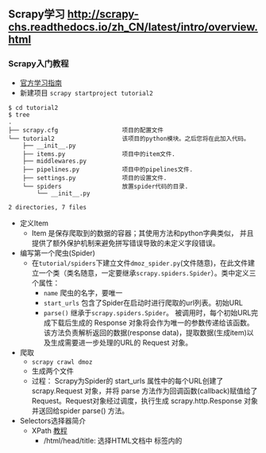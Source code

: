 Scrapy学习 
http://scrapy-chs.readthedocs.io/zh_CN/latest/intro/overview.html
------------

### Scrapy入门教程
- [官方学习指南](https://wiki.python.org/moin/BeginnersGuide)
- 新建项目 `scrapy startproject tutorial2`
```
$ cd tutorial2
$ tree
.
├── scrapy.cfg                  项目的配置文件
└── tutorial2                   该项目的python模块。之后您将在此加入代码。
    ├── __init__.py
    ├── items.py                项目中的item文件.
    ├── middlewares.py
    ├── pipelines.py            项目中的pipelines文件.
    ├── settings.py             项目的设置文件.
    └── spiders                 放置spider代码的目录.
        └── __init__.py

2 directories, 7 files
```
- 定义Item
    + Item 是保存爬取到的数据的容器；其使用方法和python字典类似， 并且提供了额外保护机制来避免拼写错误导致的未定义字段错误。
- 编写第一个爬虫(Spider)
    + 在`tutorial/spiders`下建立文件`dmoz_spider.py`(文件随意)，在此文件建立一个类（类名随意，一定要继承`scrapy.spiders.Spider`）。类中定义三个属性：
        * `name` 爬虫的名字，要唯一
        * `start_urls` 包含了Spider在启动时进行爬取的url列表。初始URL
        * `parse()` 继承于`scrapy.spiders.Spider`。 被调用时，每个初始URL完成下载后生成的 Response 对象将会作为唯一的参数传递给该函数。 该方法负责解析返回的数据(response data)，提取数据(生成item)以及生成需要进一步处理的URL的 Request 对象。
- 爬取 
    + `scrapy crawl dmoz`
    + 生成两个文件
    + 过程： Scrapy为Spider的 start_urls 属性中的每个URL创建了 scrapy.Request 对象，并将 parse 方法作为回调函数(callback)赋值给了Request。Request对象经过调度，执行生成 scrapy.http.Response 对象并送回给spider parse() 方法。
- Selectors选择器简介
    + XPath [教程](http://www.w3school.com.cn/xpath/index.asp)
        * /html/head/title: 选择HTML文档中 <head> 标签内的 <title> 元素
        * /html/head/title/text(): 选择上面提到的 <title> 元素的文字
        * //td: 选择所有的 <td> 元素
        * //div[@class="mine"]: 选择所有具有 class="mine" 属性的 div 元素
    + Selector四个基本的方法
        * xpath(): 传入xpath表达式，返回该表达式所对应的所有节点的selector list列表 。
        * css(): 传入CSS表达式，返回该表达式所对应的所有节点的selector list列表.
        * extract(): 序列化该节点为unicode字符串并返回list。
        * re(): 根据传入的正则表达式对数据进行提取，返回unicode字符串list列表。
    + 在Shell中尝试Selector选择器
        * `scrapy shell "http://www.dmoz.org/Computers/Programming/Languages/Python/Books/"`  直接进入IPython
        * 得到一些本地变量
            - `response`  `response.body` `response.headers`
            - `sel`
                + sel.xpath('//title')
                + sel.xpath('//title').extract()
                + sel.xpath('//title/text()').extract()
                + sel.xpath('//title/text()').re('(\w+):')
                + sel.xpath('//ul/li/a/text()').extract()
                + sel.xpath('//ul/li/a/@href').extract()
        + 提取数据
            * firebug
        + 使用item
- 保存数据 `scrapy crawl dmoz -o items.json`

### 命令行工具
- 在命令行直接`scrapy`会看见，可用命令，在项目目录外和内可用命令是不同的。
- 全局命令
    + startproject
    + setting 
    + runspider
    + shell
    + fetch
    + view
    + version
- 项目(Project-only)命令
    + crawl
    + check
    + list
    + edit
    + parse
    + genspider
    + deploy
    + bench
- 帮助 `scrapy <command> -h` `scrapy  -h`
- `startproject`   `scrapy startproject <project_name>`
- `genspider`   `scrapy genspider [-t template] <name> <domain>`
    + `scrapy genspider -l`  查看有哪些模板
        ```
        $ scrapy genspider -l
        Available templates:
          basic
          crawl
          csvfeed
          xmlfeed
        ```
    + `scrapy genspider -d crawl`  查看具体模板的代码
    + `scrapy genspider -t basic example example.com`  在当前项目中创建一个name为**example**，start_urls是http://example.com/的爬虫（也就是在spiders/目录下建立一个文件）
- `crawl`   `scrapy crawl <spider>`
- `check`   `scrapy check [-l] <spider>`
- `list`    `scrapy list`  列出项目中可用的爬虫
- `edit`    `scrapy edit <spider>` 快捷编辑爬虫
- `fetch`   `scrapy fetch <url>`  使用Scrapy下载器(downloader)下载给定的URL，并将获取到的内容送到标准输出。
    + `scrapy fetch --headers --nolog http://www.baidu.com`
- `view`    `scrapy view <url>`  爬去页面并在浏览器中显示
- `shell`   `scrapy shell <url>` 
- `parse`   `scrapy parse <url> [options]`    ???
- `settings`  `scrapy settings [options]`   
    + `scrapy settings --get BOT_NAME`  获得项目对应的设置值
- `runspider`   `scrapy runspider <spider_file.py>`  在未创建项目的情况下，运行一个编写在Python文件中的spider。  ???
- 自定义项目命令  ???


### Items
- 爬取的主要目标就是从非结构性的数据源提取结构性数据
- Item的API与dictAPI类似
```
class Product(scrapy.item.Item):
    name = scrapy.Field()
    price = scrapy.Field()
product = Product(name='Desktop PC', price=1000)
product['name']
product.get('name')
product.get('names', 'no set')
'name' in product
product.keys()
product.items()
product2 = Product(product)                             # 复制
dict(product)                                           # 根据item创建字典(dict)
Product({'name': 'Laptop PC', 'price': 1500})           # 根据字典(dict)创建item    
product.fields                    # 相对于字典，Item唯一额外添加的属性。                      
```
- 扩展Item
```
class DiscountedProduct(Product):
    discount_percent = scrapy.Field(serializer=str)
    discount_expiration_date = scrapy.Field()
class SpecificProduct(Product):
    name = scrapy.Field(Product.fields['name'], serializer=my_serializer)
```

### Spiders
- Spider类定义了如何爬取某个(或某些)网站。包括了爬取的动作(例如:是否跟进链接)以及如何从网页的内容中提取结构化数据(爬取item)。 换句话说，Spider就是您定义爬取的动作及分析某个网页(或者是有些网页)的地方。
- Spider爬取的循环的过程：
    1. 以初始的URL初始化Request，并设置回调函数。 当该request下载完毕并返回时，将生成response，并作为参数传给该回调函数。 spider中初始的request是通过调用 start_requests() 来获取的。 start_requests() 读取 start_urls 中的URL， 并以 parse 为回调函数生成 Request 。
    2. 在回调函数内分析返回的(网页)内容，返回 Item 对象或者 Request 或者一个包括二者的可迭代容器。 返回的Request对象之后会经过Scrapy处理，下载相应的内容，并调用设置的callback函数(函数可相同)。
    3. 在回调函数内，您可以使用 选择器(Selectors) (您也可以使用BeautifulSoup, lxml 或者您想用的任何解析器) 来分析网页内容，并根据分析的数据生成item。
    4. 最后，由spider返回的item将被存到数据库(由某些 Item Pipeline 处理)或使用 Feed exports 存入到文件中。
- Spider参数
    + `-a`   `scrapy crawl myspider -a category=electronics` 在Spider构造器中获取参数：
    ```
    import scrapy

    class MySpider(Spider):
        name = 'myspider'

        def __init__(self, category=None, *args, **kwargs):
            super(MySpider, self).__init__(*args, **kwargs)
            self.start_urls = ['http://www.example.com/categories/%s' % category]
            # ...
    ```

    + 通过[scrapyd](http://scrapyd.readthedocs.io/en/stable/)获得

- 内置Spider参考手册
    + Scrapy提供多种方便的通用spider供您继承使用。都在`scrapy.spiders`下.
    + `Spider`  `scrapy.spiders.Spider` / `scrapy.Spider`   基础spider，每个其他的spider必须继承自该类(包括Scrapy自带的其他spider以及您自己编写的spider)。
    + `CrawlSpider`  `scrapy.spiders.CrawlSpider`  爬取一般网站常用的spider。其定义了一些规则(rule)来提供跟进link的方便的机制。 
        * `rules`  `scrapy.spiders.Rule`的list
        * `parse_start_url(response)`

    + `XMLFeedSpider`  `scrapy.spiders.XMLFeedSpider`
    + `CSVFeedSpider`   `scrapy.contrib.spiders.CSVFeedSpider`  除了其按行遍历而不是节点之外其他和XMLFeedSpider十分类似。 而其在每次迭代时调用的是 parse_row()
    + `SitemapSpider`  `scrapy.spiders.SitemapSpider`  通过 Sitemaps 来发现爬取的URL。其支持嵌套的sitemap，并能从 robots.txt 中获取sitemap的url。
    




### 选择器(Selectors)
- 通过特定的 XPath 或者 CSS 表达式来“选择” HTML文件中的某个部分。
- Scrapy选择器构建于 lxml 库之上，这意味着它们在速度和解析准确性上非常相似。

- 使用选择器(selectors)
    + 构造选择器(selectors)
        * 以文字构造
        ```
        body = '<html><body><span>good</span></body></html>'
        Selector(text=body).xpath('//span/text()').extract()
        ```
        * 以response构造
        * 为了方便起见，response对象以 .selector 属性提供了一个selector
    + 使用选择器(selectors)

### Item Loaders
-  Items 提供保存抓取数据的 容器 ， 而 Item Loaders提供的是 填充 容器的机制。

### Scrapy终端(Scrapy shell)

### Item Pipeline

### Feed exports

### Link Extractors
- Link Extractors 是用于从网页(scrapy.http.Response )中抽取会被follow的链接的对象。

### Logging

### 数据收集(Stats Collection)

### 发送email

### Telnet终端(Telnet Console)

scrapy使用记录
-----------
- 新建爬虫 `scrapy startproject spidername` 
`scrapy crawl mininova -o scraped_data.json`  中mininova是由name定义
